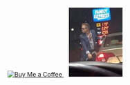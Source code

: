 <p align="center">
  <a href="[![ko-fi](https://ko-fi.com/img/githubbutton_sm.svg)](https://ko-fi.com/S6S51D51Q1)">
    <img src="https://ko-fi.com/img/githubbutton_sm.svg" alt="Buy Me a Coffee" />
  </a>
  &nbsp;&nbsp;
  <img src="rsz_2hellyeahguy.jpg" alt="Avatar" height="auto" " />
</p>
